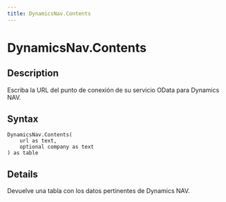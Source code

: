 ```yaml
---
title: DynamicsNav.Contents
---
```


# DynamicsNav.Contents


## Description

Escriba la URL del punto de conexión de su servicio OData para Dynamics NAV.


## Syntax

```powerquery
DynamicsNav.Contents(
    url as text,
    optional company as text
) as table
```


## Details

Devuelve una tabla con los datos pertinentes de Dynamics NAV. 


